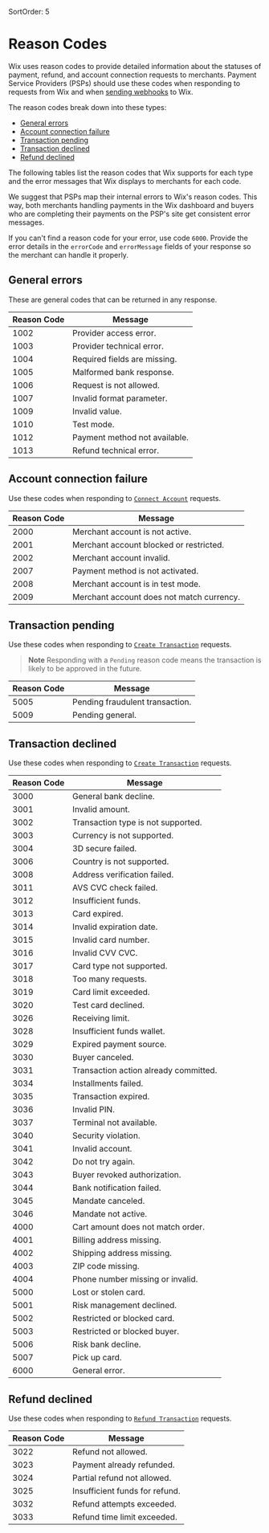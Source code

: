 SortOrder: 5
# Reason Codes

Wix uses reason codes to provide detailed information about the statuses of payment, refund, and account connection requests to merchants. Payment Service Providers (PSPs) should use these codes when responding to requests from Wix and when [sending webhooks](https://dev.wix.com/docs/rest/api-reference/payment-provider-spi/webhooks) to Wix.

The reason codes break down into these types:
* [General errors](#general-errors)
* [Account connection failure](#account-connection-failure)
* [Transaction pending](#transaction-pending)
* [Transaction declined](#transaction-declined)
* [Refund declined](#refund-declined)

The following tables list the reason codes that Wix supports for each type and the error messages that Wix displays to merchants for each code.

We suggest that PSPs map their internal errors to Wix's reason codes. This way, both merchants handling payments in the Wix dashboard and buyers who are completing their payments on the PSP's site get consistent error messages.

If you can't find a reason code for your error, use code `6000`. Provide the error details in the `errorCode` and `errorMessage` fields of your response so the merchant can handle it properly.

## General errors

These are general codes that can be returned in any response.

| Reason Code | Message |
|---|---|
| 1002 | Provider access error. |
| 1003 | Provider technical error. |
| 1004 | Required fields are missing. |
| 1005 | Malformed bank response. |
| 1006 | Request is not allowed. |
| 1007 | Invalid format parameter. |
| 1009 | Invalid value. |
| 1010 | Test mode. |
| 1012 | Payment method not available. |
| 1013 | Refund technical error. |

## Account connection failure

Use these codes when responding to [`Connect Account`](https://dev.wix.com/docs/rest/api-reference/payment-provider-spi/accounts/connect-account) requests.

| Reason Code | Message |
|------------|------|
| 2000 | Merchant account is not active. |
| 2001 | Merchant account blocked or restricted. |
| 2002 | Merchant account invalid. |
| 2007 | Payment method is not activated. |
| 2008 | Merchant account is in test mode. |
| 2009 | Merchant account does not match currency. |

## Transaction pending

Use these codes when responding to [`Create Transaction`](https://dev.wix.com/docs/rest/api-reference/payment-provider-spi/transactions/create-transaction) requests.

> **Note**
> Responding with a `Pending` reason code means the transaction is likely to be approved in the future.

| Reason Code | Message |
|---|---|
| 5005 | Pending fraudulent transaction. |
| 5009 | Pending general. |

## Transaction declined

Use these codes when responding to [`Create Transaction`](https://dev.wix.com/docs/rest/api-reference/payment-provider-spi/transactions/create-transaction) requests.

| Reason Code | Message                              |
|-------------|--------------------------------------|
| 3000        | General bank decline.                 |
| 3001        | Invalid amount.                       |
| 3002        | Transaction type is not supported.    |
| 3003        | Currency is not supported.            |
| 3004        | 3D secure failed.                     |
| 3006        | Country is not supported.             |
| 3008        | Address verification failed.          |
| 3011        | AVS CVC check failed.                 |
| 3012        | Insufficient funds.                   |
| 3013        | Card expired.                         |
| 3014        | Invalid expiration date.              |
| 3015        | Invalid card number.                  |
| 3016        | Invalid CVV CVC.                      |
| 3017        | Card type not supported.              |
| 3018        | Too many requests.                    |
| 3019        | Card limit exceeded.                  |
| 3020        | Test card declined.                   |
| 3026        | Receiving limit.                      |
| 3028        | Insufficient funds wallet.            |
| 3029        | Expired payment source.               |
| 3030        | Buyer canceled.                       |
| 3031        | Transaction action already committed. |
| 3034        | Installments failed.                  |
| 3035        | Transaction expired.                  |
| 3036        | Invalid PIN.                          |
| 3037        | Terminal not available.               |
| 3040        | Security violation.                   |
| 3041        | Invalid account.                      |
| 3042        | Do not try again.                     |
| 3043        | Buyer revoked authorization.          |
| 3044        | Bank notification failed.             |
| 3045        | Mandate canceled.                     |
| 3046        | Mandate not active.                   |
| 4000        | Cart amount does not match order.     |
| 4001        | Billing address missing.              |
| 4002        | Shipping address missing.             |
| 4003        | ZIP code missing.                     |
| 4004        | Phone number missing or invalid.      |
| 5000        | Lost or stolen card.                  |
| 5001        | Risk management declined.             |
| 5002        | Restricted or blocked card.           |
| 5003        | Restricted or blocked buyer.          |
| 5006        | Risk bank decline.                    |
| 5007        | Pick up card.                         |
| 6000        | General error.                        |

## Refund declined

Use these codes when responding to [`Refund Transaction`](https://dev.wix.com/docs/rest/api-reference/payment-provider-spi/refunds/refund-transaction) requests.

| Reason Code | Message |
|---|---|
| 3022        | Refund not allowed.                   |
| 3023        | Payment already refunded.             |
| 3024        | Partial refund not allowed.           |
| 3025        | Insufficient funds for refund.        |
| 3032        | Refund attempts exceeded.             |
| 3033        | Refund time limit exceeded.           |